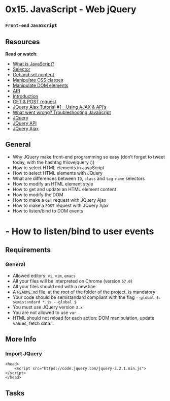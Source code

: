 # 0x15. JavaScript - Web jQuery
### `Front-end` `JavaScript`


## Resources
**Read or watch**:

* [What is JavaScript?]()
* [Selector]()
* [Get and set content]()
* [Manipulate CSS classes]()
* [Manipulate DOM elements]()
* [API]()
* [Introduction]()
* [GET & POST request]()
* [JQuery Ajax Tutorial #1 - Using AJAX & API’s]()
* [What went wrong? Troubleshooting JavaScript]()
* [JQuery]()
* [JQuery API]()
* [JQuery Ajax]()

## General
* Why JQuery make front-end programming so easy (don’t forget to tweet today, with the hashtag #ilovejquery :))
* How to select HTML elements in JavaScript
* How to select HTML elements with JQuery
* What are differences between `ID`, `class` and `tag name` selectors
* How to modify an HTML element style
* How to get and update an HTML element content
* How to modify the DOM
* How to make a `GET` request with JQuery Ajax
* How to make a `POST` request with JQuery Ajax
* How to listen/bind to DOM events

# - How to listen/bind to user events

## Requirements
### General
* Allowed editors: `vi`, `vim`, `emacs`
* All your files will be interpreted on Chrome (version `57.0`)
* All your files should end with a new line
* A `README.md` file, at the root of the folder of the project, is mandatory
* Your code should be semistandard compliant with the flag `--global $: semistandard *.js --global $`
* You must use JQuery version `3.x`
* You are not allowed to use `var`
* HTML should not reload for each action: DOM manipulation, update values, fetch data…

## More Info
### Import JQuery
```
<head>
    <script src="https://code.jquery.com/jquery-3.2.1.min.js"></script>
</head>
```


## Tasks
